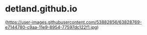 # detland.github.io
(https://user-images.githubusercontent.com/53882856/63828769-e7144780-c9aa-11e9-8954-77597dc122f1.jpg)
